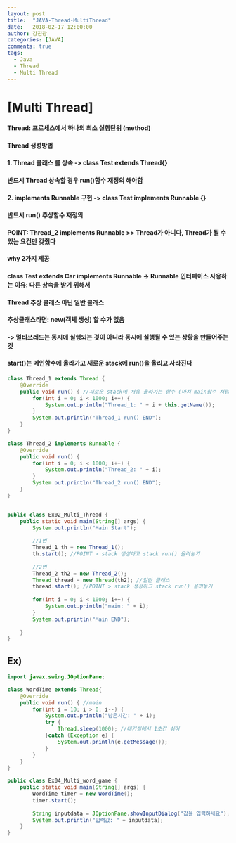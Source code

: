 ```yaml
---
layout: post
title:  "JAVA-Thread-MultiThread"
date:   2018-02-17 12:00:00
author: 강진광
categories: [JAVA]
comments: true
tags:
  - Java
  - Thread
  - Multi Thread
---
```

# [Multi Thread]
#### Thread: 프로세스에서 하나의 최소 실행단위 (method)

#### Thread 생성방법
#### 1. Thread 클래스 를 상속 -> class Test extends Thread{}
#### 반드시 Thread 상속할 경우 run()함수 재정의 해야함

#### 2. implements Runnable 구현 -> class Test implements Runnable {}
#### 반드시 run() 추상함수 재정의
#### POINT: Thread_2 implements Runnable >> Thread가 아니다, Thread가 될 수 있는 요건만 갖췄다

#### why 2가지 제공
#### class Test extends Car implements Runnable -> Runnable 인터페이스 사용하는 이유: 다른 상속을 받기 위해서

#### Thread 추상 클래스 아닌 일반 클래스
#### 추상클래스라면: new(객체 생성) 할 수가 없음

#### -> 멀티쓰레드는 동시에 실행되는 것이 아니라 동시에 실행될 수 있는 상황을 만들어주는 것
#### start()는 메인함수에 올라가고 새로운 stack에 run()을 올리고 사라진다 

~~~java
class Thread_1 extends Thread {
	@Override
	public void run() { //새로운 stack에 처음 올라가는 함수 (마치 main함수 처럼)
		for(int i = 0; i < 1000; i++) {
			System.out.println("Thread_1: " + i + this.getName());
		}
		System.out.println("Thread_1 run() END");
	}
}

class Thread_2 implements Runnable {
	@Override
	public void run() {
		for(int i = 0; i < 1000; i++) {
			System.out.println("Thread_2: " + i);
		}
		System.out.println("Thread_2 run() END");
	}
}


public class Ex02_Multi_Thread {
	public static void main(String[] args) {
		System.out.println("Main Start");
		
		//1번
		Thread_1 th = new Thread_1();
		th.start(); //POINT > stack 생성하고 stack run() 올려놓기
		
		//2번
		Thread_2 th2 = new Thread_2();
		Thread thread = new Thread(th2); //일반 클래스
		thread.start(); //POINT > stack 생성하고 stack run() 올려놓기
		
		for(int i = 0; i < 1000; i++) {
			System.out.println("main: " + i);
		}
		System.out.println("Main END");
		
	}
}
~~~

## Ex)

~~~java
import javax.swing.JOptionPane;

class WordTime extends Thread{
	@Override
	public void run() { //main
		for(int i = 10; i > 0; i--) {
			System.out.println("남은시간: " + i);
			try {
				Thread.sleep(1000); //대기실에서 1초간 쉬어
			}catch (Exception e) {
				System.out.println(e.getMessage());
			}
		}
	}
}

public class Ex04_Multi_word_game {
	public static void main(String[] args) {
		WordTime timer = new WordTime();
		timer.start();
		
		String inputdata = JOptionPane.showInputDialog("값을 입력하세요");
		System.out.println("입력값: " + inputdata);
	}
}
